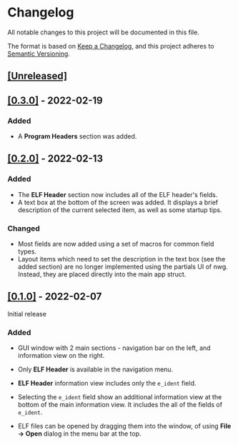 # Changelog
All notable changes to this project will be documented in this file.

The format is based on [Keep a Changelog](https://keepachangelog.com/en/1.0.0/), and this project adheres to [Semantic Versioning](https://semver.org/spec/v2.0.0.html).

## [[Unreleased]](https://github.com/oshaked1/elf-explorer/compare/v0.3.0...HEAD)

## [[0.3.0]](https://github.com/oshaked1/elf-explorer/compare/v0.2.0...v0.3.0) - 2022-02-19

### Added

- A **Program Headers** section was added.

## [[0.2.0]](https://github.com/oshaked1/elf-explorer/compare/v0.1.0...v0.2.0) - 2022-02-13

### Added

- The **ELF Header** section now includes all of the ELF header's fields.
- A text box at the bottom of the screen was added. It displays a brief description of the current selected item, as well as some startup tips.

### Changed

- Most fields are now added using a set of macros for common field types.
- Layout items which need to set the description in the text box (see the added section) are no longer implemented using the partials UI of nwg. Instead, they are placed directly into the main app struct.

## [[0.1.0]](https://github.com/oshaked1/elf-explorer/releases/tag/v0.1.0) - 2022-02-07

Initial release

### Added
- GUI window with 2 main sections - navigation bar on the left, and information view on the right.
- Only **ELF Header** is available in the navigation menu.

- **ELF Header** information view includes only the `e_ident` field.
- Selecting the `e_ident` field show an additional information view at the bottom of the main information view. It includes the all of the fields of `e_ident`.

- ELF files can be opened by dragging them into the window, of using **File -> Open** dialog in the menu bar at the top.